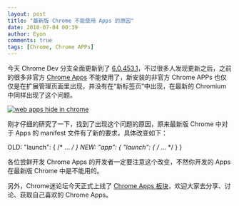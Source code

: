```yaml
---
layout: post
title: "最新版 Chrome 不能使用 Apps 的原因"
date: 2010-07-04 00:39
author: Eyon
comments: true
tags: [Chrome, Chrome APPs]
---
```

今天 Chrome Dev 分支全面更新到了 [6.0.453.1](http://www.chromi.org/archives/5746)，不过很多人发现更新之后，之前的很多非官方 [Chrome Apps](http://www.chromi.org/archives/tag/chrome-apps) 不能使用了，新安装的非官方 Chrome APPs 也仅仅是在扩展管理页面里出现，并没有在“新标签页”中出现，在最新的 Chromium 中同样出现了这个问题。

<a href="http://img.chromi.org/2010/06/web-apps-hide-in-chrome.jpg">![](http://img.chromi.org/2010/06/web-apps-hide-in-chrome.jpg "web apps hide in chrome")</a>

刚才仔细的研究了一下，找到了出现这个问题的原因，原来最新版 Chrome 中对于 Apps 的 manifest 文件有了新的要求，具体改变如下：



OLD: 
"launch": { /* ... */ } 
NEW: 
"app": { 
  "launch": { /* ... */ } 
} 


各位尝鲜开发 Chrome Apps 的开发者一定要注意这个改变，不然你开发的 Apps 在最新版 Chrome 中是不能用的。

另外，Chrome迷论坛今天正式上线了 [Chrome Apps 板块](http://bbs.chromi.org/forum-99-1.html)，欢迎大家去分享、讨论、获取自己喜欢的 Chrome Apps。


